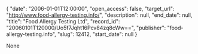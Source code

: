 {
  "date": "2006-01-01T12:00:00", 
  "open_access": false, 
  "target_url": "http://www.food-allergy-testing.info/", 
  "description": null, 
  "end_date": null, 
  "title": "Food Allergy Testing Ltd", 
  "record_id": "20060101T120000/Uo5f7Jqht16Pcv84zq8cWw==", 
  "publisher": "food-allergy-testing.info", 
  "slug": 12412, 
  "start_date": null
}

None